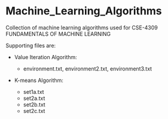 # Machine_Learning_Algorithms

Collection of machine learning algorithms used for CSE-4309 FUNDAMENTALS OF MACHINE LEARNING

Supporting files are:
  
  * Value Iteration Algorithm:
    - environment.txt, environment2.txt, environment3.txt

  * K-means Algorithm:
    - set1a.txt
    - set2a.txt
    - set2b.txt
    - set2c.txt
